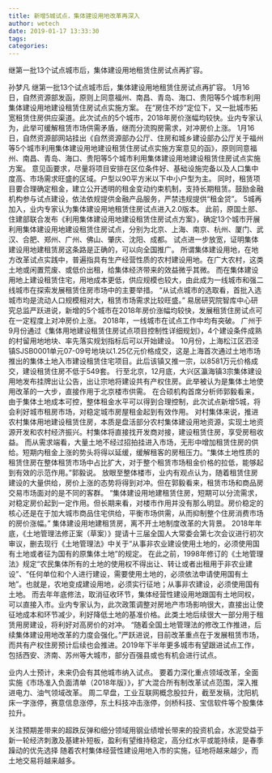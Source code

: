 ```yaml
---
title: 新增5城试点，集体建设用地改革再深入
author: wetech
date: 2019-01-17 13:33:30
tags: 
categories: 
---
```

继第一批13个试点城市后，集体建设用地租赁住房试点再扩容。
<!-- more -->
孙梦凡
继第一批13个试点城市后，集体建设用地租赁住房试点再扩容。
1月16日，自然资源部发函，原则上同意福州、南昌、青岛、海口、贵阳等5个城市利用集体建设用地建设租赁住房试点实施方案。
在“房住不炒”定位下，又一批城市拓宽租赁住房供应渠道。此次试点的5个城市，2018年房价涨幅均较快。业内专家认为，此举可缓解租赁市场供需矛盾，继而分流购房需求，对冲房价上涨。
1月16日，自然资源部网站挂出《自然资源部办公厅、住房和城乡建设部办公厅关于福州等5个城市利用集体建设用地建设租赁住房试点实施方案意见的函》，原则同意福州、南昌、青岛、海口、贵阳等5个城市利用集体建设用地建设租赁住房试点实施方案。
意见函要求，尽量将项目安排在区位条件好、基础设施完备以及人口集中度高、市场需求旺盛的区域。户型以90平方米以下中小户型为主。
同时，租赁项目要合理确定租金，建立公开透明的租金变动约束机制，支持长期租赁。鼓励金融机构参与试点建设，依法依规提供金融产品服务，严禁违规提供“租金贷”。
5城再加入，业内专家认为集体建设用地租赁住房试点进入2.0版本。
此前，原国土部、住建部联合发布《利用集体建设用地建设租赁住房试点方案》，确定13个城市开展利用集体建设用地建设租赁住房试点，分别为北京、上海、南京、杭州、厦门、武汉、合肥、郑州、广州、佛山、肇庆、沈阳、成都。
试点进一步放宽，证明集体建设用地建租赁房这条路是正确的，可以向全国推广。
所谓集体建设用地，在地方改革试点实践中，普遍指具有生产经营性质的农村建设用地。在广大农村，这类土地或闲置荒废、或低价出租，给集体经济带来的效益微乎其微。
而在集体建设用地上建设租赁住宅，用地成本更低，供应规模也较大，由此成为一线城市和强二线城市在探索发展租赁住房市场中的主要举措。
“从试点城市的选取看，首批入选城市均是流动人口规模相对大，租赁市场需求比较旺盛。” 易居研究院智库中心研究总监严跃进说，新增的5个城市在2018年房价涨幅均较快，发展租赁住房试点可在一定程度上对冲房价上涨。
2018年，一线城市在试点工作中均有突破。
广州于9月份通过《集体用地建设租赁住房试点项目控制性详细规划》，4个建设条件成熟的村留用地地块、率先落实规划指标后可以开始建设。
10月份，上海松江区泗泾镇SJSB0001单元07-09号地块以1.25亿元价格成交，这是上海首次通过土地市场推出的集体土地入市建设租赁住宅项目。此后该镇又推一宗，以8581万元价格成交，建设租赁住房不低于549套。
行至北京，12月底，大兴区瀛海镇3宗集体建设用地发布挂牌出让公告，出让宗地将建设共有产权住房。此举被认为是集体土地使用改革的一大步，直接作用于北京楼市供需。
在合硕机构首席分析师郭毅看来，由于集体土地成本可控，整体租金水平可以得到合理控制，此次试点新增5城，将会利好城市租房市场，对稳定城市房屋租金起到有效作用。
对村集体来说，推进农村集体用地建设租赁住房，本质是盘活部分农村集体建设用地资源，实现土地资源开发和农村经济振兴。村集体将直接找开发商对接，建设租赁住房，享受房租收益。
而从需求端看，大量土地不经过招拍挂进入市场，无形中增加租赁住房的供给。短期内租金上涨的势头将得以延缓，缓解租客的房租压力。“集体土地性质的租赁住房在整体租赁市场中占比扩大，对于整个租赁市场租金价格的拉低，能够起到有效的示范作用。”郭毅说。
放眼至整体楼市，业内有观点认为，随着租赁住房建设的大量供给，房价上涨的态势将得到对冲。但在郭毅看来，租赁市场和商品房交易市场面对的是不同的客群。
“集体建设用地建租赁住房，短期可以分流需求，对稳定房价起到一定作用。但长期来看，对楼市作用并没有那么明显。房价稳定的核心还是在于加大城市商品住宅供给，平衡市场供需，从而抑制整个住房消费市场的房价涨幅。”
集体建设用地建租赁房，离不开土地制度改革的大背景。
2018年年底，《土地管理法修正案（草案）》提请十三届全国人大常委会第七次会议进行初次审议，删去现行《土地管理法》中关于“从事非农业建设使用土地的，必须使用国有土地或者征为国有的原集体土地”的规定。
在此之前，1998年修订的《土地管理法》规定“农民集体所有的土地的使用权不得出让、转让或者出租用于非农业建设”、“任何单位和个人进行建设，需要使用土地的，必须依法申请使用国有土地”。也就是，农地变成建设用地，必须实行征地；从事非农建设，必须使用国有土地。
而去年年底修法，取消征收环节，集体经营性建设用地跟国有土地同权，可以直接入市。业内专家认为，此次政策调整对房地产市场影响很大，直接出让使征地成本和环节减少，利好降低土地的基准价格。此类土地后续很大一部分用于租赁用房建设，将利好对高房价的对冲。
“随着全国土地管理法的修改工作推进，后续集体建设用地改革的力度会强化。”严跃进说，目前改革重点在于发展租赁市场，而共有产权住房预计后续也会推进。2019年下半年更多城市有望跟进试点工作，包括西安、济南、苏州等大城市，部分百强县或也有机会进行试点。
 
 
业内人士预计，未来仍会有其他城市纳入试点。
要着力深化重点领域改革，全面实施《市场准入负面清单（2018年版）》，扩大混合所有制改革试点范围，深入推进电力、油气领域改革。
周二早盘，工业互联网概念股拉升，截至发稿，沈阳机床一字涨停，赛意信息涨停，东土科技冲击涨停，剑桥科技、宝信软件等个股集体拉升。 
关注预期差带来的超跌反弹和细分领域用钢业绩增长带来的投资机会，水泥受益于新一轮经济刺激及基建补短板，盈利有望维持稳定，高分红水平或能持续，是春季躁动的优先选择
随着农村集体经营性建设用地入市的实施，征地将越来越少，而土地交易将越来越多。
